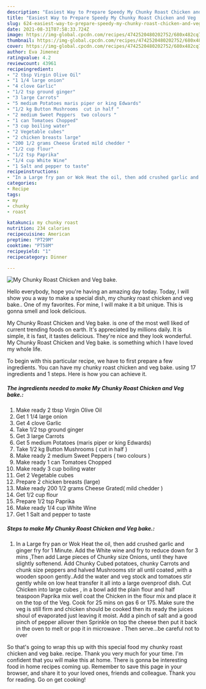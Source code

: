 ```yaml
---
description: "Easiest Way to Prepare Speedy My Chunky Roast Chicken and Veg  bake."
title: "Easiest Way to Prepare Speedy My Chunky Roast Chicken and Veg  bake."
slug: 624-easiest-way-to-prepare-speedy-my-chunky-roast-chicken-and-veg-bake
date: 2021-08-31T07:58:33.724Z
image: https://img-global.cpcdn.com/recipes/4742520480202752/680x482cq70/my-chunky-roast-chicken-and-veg-bake-recipe-main-photo.jpg
thumbnail: https://img-global.cpcdn.com/recipes/4742520480202752/680x482cq70/my-chunky-roast-chicken-and-veg-bake-recipe-main-photo.jpg
cover: https://img-global.cpcdn.com/recipes/4742520480202752/680x482cq70/my-chunky-roast-chicken-and-veg-bake-recipe-main-photo.jpg
author: Eva Jimenez
ratingvalue: 4.2
reviewcount: 43961
recipeingredient:
- "2 tbsp Virgin Olive Oil"
- "1 1/4 large onion"
- "4 clove Garlic"
- "1/2 tsp ground ginger"
- "3 large Carrots"
- "5 medium Potatoes maris piper or king Edwards"
- "1/2 kg Button Mushrooms  cut in half "
- "2 medium Sweet Peppers  two colours "
- "1 can Tomatoes Chopped"
- "3 cup boiling water"
- "2 Vegetable cubes"
- "2 chicken breasts large"
- "200 1/2 grams Cheese Grated mild chedder "
- "1/2 cup flour"
- "1/2 tsp Paprika"
- "1/4 cup White Wine"
- "1 Salt and pepper to taste"
recipeinstructions:
- "In a Large fry pan or Wok Heat the oil, then add crushed garlic and ginger fry for  1 Minute. Add the White wine and fry to reduce down for 3 mins ,Then add Large pieces of Chunky size Onions, until they have slightly softenend. Add Chunky Cubed potatoes, chunky Carrots and chunk size peppers and halved Mushrooms stir all until coated ,with a wooden spoon gently..Add the water and veg stock and tomatoes stir gently while on low heat transfer it all into a large  ovenproof dish.  Cut Chicken into large cubes , in a bowl add the plain flour and half  teaspoon Paprika mix well coat the Chicken in the flour mix and place it on the top of the Veg. Cook for 25 mins on gas 6 or 175. Make sure the veg is still firm and chicken should be cooked then its ready the juices shoul of evaporated just leaving it moist. Add a pinch of salt and a good pinch of pepper allover then Sprinkle on top the cheese then put it back in the oven to melt or pop it in microwave . Then serve...be careful not to over"
categories:
- Recipe
tags:
- my
- chunky
- roast

katakunci: my chunky roast 
nutrition: 234 calories
recipecuisine: American
preptime: "PT29M"
cooktime: "PT58M"
recipeyield: "1"
recipecategory: Dinner

---
```



![My Chunky Roast Chicken and Veg  bake.](https://img-global.cpcdn.com/recipes/4742520480202752/680x482cq70/my-chunky-roast-chicken-and-veg-bake-recipe-main-photo.jpg)

Hello everybody, hope you're having an amazing day today. Today, I will show you a way to make a special dish, my chunky roast chicken and veg  bake.. One of my favorites. For mine, I will make it a bit unique. This is gonna smell and look delicious.



My Chunky Roast Chicken and Veg  bake. is one of the most well liked of current trending foods on earth. It's appreciated by millions daily. It is simple, it is fast, it tastes delicious. They're nice and they look wonderful. My Chunky Roast Chicken and Veg  bake. is something which I have loved my whole life.


To begin with this particular recipe, we have to first prepare a few ingredients. You can have my chunky roast chicken and veg  bake. using 17 ingredients and 1 steps. Here is how you can achieve it.

<!--inarticleads1-->

##### The ingredients needed to make My Chunky Roast Chicken and Veg  bake.:

1. Make ready 2 tbsp Virgin Olive Oil
1. Get 1 1/4 large onion
1. Get 4 clove Garlic
1. Take 1/2 tsp ground ginger
1. Get 3 large Carrots
1. Get 5 medium Potatoes (maris piper or king Edwards)
1. Take 1/2 kg Button Mushrooms ( cut in half )
1. Make ready 2 medium Sweet Peppers ( two colours )
1. Make ready 1 can Tomatoes Chopped
1. Make ready 3 cup boiling water
1. Get 2 Vegetable cubes
1. Prepare 2 chicken breasts (large)
1. Make ready 200 1/2 grams Cheese Grated( mild chedder )
1. Get 1/2 cup flour
1. Prepare 1/2 tsp Paprika
1. Make ready 1/4 cup White Wine
1. Get 1 Salt and pepper to taste




<!--inarticleads2-->

##### Steps to make My Chunky Roast Chicken and Veg  bake.:

1. In a Large fry pan or Wok Heat the oil, then add crushed garlic and ginger fry for  1 Minute. Add the White wine and fry to reduce down for 3 mins ,Then add Large pieces of Chunky size Onions, until they have slightly softenend. Add Chunky Cubed potatoes, chunky Carrots and chunk size peppers and halved Mushrooms stir all until coated ,with a wooden spoon gently..Add the water and veg stock and tomatoes stir gently while on low heat transfer it all into a large  ovenproof dish.  Cut Chicken into large cubes , in a bowl add the plain flour and half  teaspoon Paprika mix well coat the Chicken in the flour mix and place it on the top of the Veg. Cook for 25 mins on gas 6 or 175. Make sure the veg is still firm and chicken should be cooked then its ready the juices shoul of evaporated just leaving it moist. Add a pinch of salt and a good pinch of pepper allover then Sprinkle on top the cheese then put it back in the oven to melt or pop it in microwave . Then serve...be careful not to over




So that's going to wrap this up with this special food my chunky roast chicken and veg  bake. recipe. Thank you very much for your time. I'm confident that you will make this at home. There is gonna be interesting food in home recipes coming up. Remember to save this page in your browser, and share it to your loved ones, friends and colleague. Thank you for reading. Go on get cooking!
